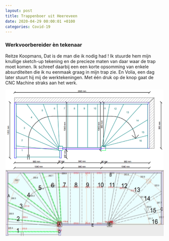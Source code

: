 ```yaml
---
layout: post
title: Trappenboer uit Heereveen
date: 2020-04-29 00:00:01 +0100
categories: Covid-19
---
```


### Werkvoorbereider èn tekenaar

Reitze Koopmans, Dat is de man die ik nodig had ! Ik stuurde hem mijn knullige sketch-up tekening en de precieze maten van daar waar de trap moet komen. Ik schreef daarbij een een korte opsomming van enkele absurditeiten die ik nu eenmaak graag in mijn trap zie. En Volia, een dag later stuurt hij mij de werktekeningen. Met één druk op de knop gaat de CNC Machine straks aan het werk.

![Trap Tekening 1](../assets/VriesTrap1.png)
![Trap Tekening 1](../assets/VriesTrap2.png)
